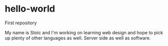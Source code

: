 # hello-world
First repository

My name is Stoic and I'm working on learning web design and hope to pick up
plenty of other languages as well. Server side as well as software.
